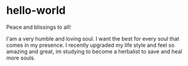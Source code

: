 # hello-world


Peace and blissings to all!

I'am a very humble and loving soul. I want the best for every soul that comes in my presence. 
I recently upgraded my life style and feel so amazing and great, im studying to become a herbalist to save and heal more souls. 
